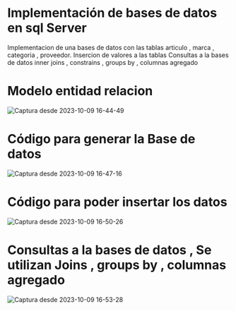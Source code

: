 # Implementación de bases de datos en sql Server

Implementacion de una bases de datos con las tablas articulo , marca , categoria , proveedor.
Insercion de valores a las tablas
Consultas a la bases de datos inner joins , constrains , groups by , columnas agregado

# Modelo entidad relacion 
![Captura desde 2023-10-09 16-44-49](https://github.com/StefanoZevallos/sql_basededatos_implementacion/assets/107054283/36787a1d-21f9-4597-aeb6-fd919109daa7)
# Código para generar la Base de datos 
![Captura desde 2023-10-09 16-47-16](https://github.com/StefanoZevallos/sql_basededatos_implementacion/assets/107054283/28f35348-82f1-460b-9485-68549f2c7d2f)
# Código para poder insertar los datos 
![Captura desde 2023-10-09 16-50-26](https://github.com/StefanoZevallos/sql_basededatos_implementacion/assets/107054283/e95ffd00-1b24-4b53-a873-635b405a30c7)
# Consultas a la bases de datos , Se utilizan Joins , groups by , columnas agregado
![Captura desde 2023-10-09 16-53-28](https://github.com/StefanoZevallos/sql_basededatos_implementacion/assets/107054283/b63d7618-e073-401f-b7e8-a46ea31b189b)
